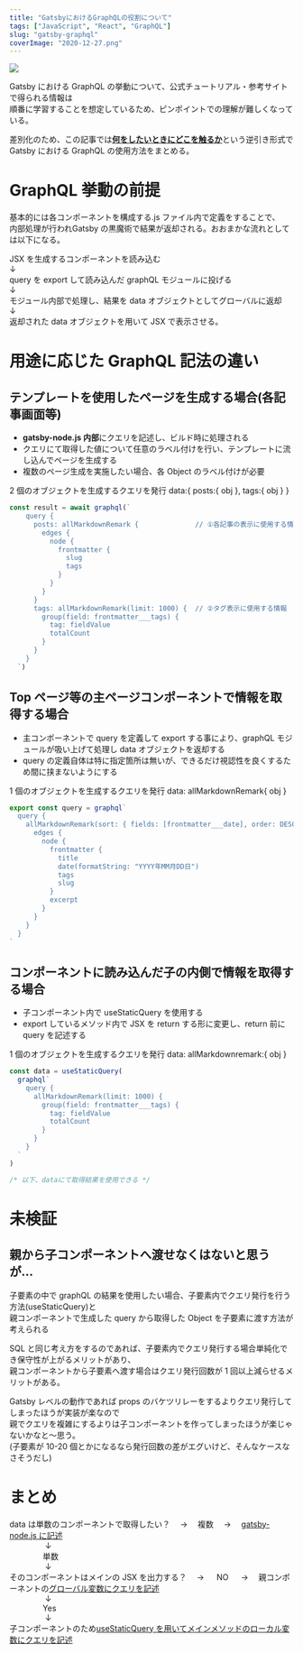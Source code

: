 ```yaml
---
title: "GatsbyにおけるGraphQLの役割について"
tags: ["JavaScript", "React", "GraphQL"]
slug: "gatsby-graphql"
coverImage: "2020-12-27.png"
---
```


![](../images/posts-image/2020-12-27.png)

Gatsby における GraphQL の挙動について、公式チュートリアル・参考サイトで得られる情報は  
順番に学習することを想定しているため、ピンポイントでの理解が難しくなっている。

差別化のため、この記事では<u><b>何をしたいときにどこを触るか</b></u>という逆引き形式で  
Gatsby における GraphQL の使用方法をまとめる。

# GraphQL 挙動の前提

基本的には各コンポーネントを構成する.js ファイル内で定義をすることで、  
内部処理が行われGatsby の黒魔術で結果が返却される。おおまかな流れとしては以下になる。

JSX を生成するコンポーネントを読み込む  
↓  
query を export して読み込んだ graphQL モジュールに投げる  
↓  
モジュール内部で処理し、結果を data オブジェクトとしてグローバルに返却  
↓  
返却された data オブジェクトを用いて JSX で表示させる。  

# 用途に応じた GraphQL 記法の違い

## テンプレートを使用したページを生成する場合(各記事画面等)

- **gatsby-node.js 内部**にクエリを記述し、ビルド時に処理される
- クエリにて取得した値について任意のラベル付けを行い、テンプレートに流し込んでページを生成する
- 複数のページ生成を実施したい場合、各 Object のラベル付けが必要

2 個のオブジェクトを生成するクエリを発行 data:{ posts:{ obj }, tags:{ obj } }

```js
const result = await graphql(`
    query {
      posts: allMarkdownRemark {              // ①各記事の表示に使用する情報
        edges {
          node {
            frontmatter {
              slug
              tags
            }
          }
        }
      }
      tags: allMarkdownRemark(limit: 1000) {  // ②タグ表示に使用する情報
        group(field: frontmatter___tags) {
          tag: fieldValue
          totalCount
        }
      }
    }
  `)
```

## Top ページ等の主ページコンポーネントで情報を取得する場合

- 主コンポーネントで query を定義して export する事により、graphQL モジュールが吸い上げて処理し data オブジェクトを返却する
- query の定義自体は特に指定箇所は無いが、できるだけ視認性を良くするため間に挟まないようにする

1 個のオブジェクトを生成するクエリを発行 data: allMarkdownRemark{ obj }

```js
export const query = graphql`
  query {
    allMarkdownRemark(sort: { fields: [frontmatter___date], order: DESC }) {
      edges {
        node {
          frontmatter {
            title
            date(formatString: "YYYY年MM月DD日")
            tags
            slug
          }
          excerpt
        }
      }
    }
  }
`
```

## コンポーネントに読み込んだ子の内側で情報を取得する場合

- 子コンポーネント内で useStaticQuery を使用する
- export しているメソッド内で JSX を return する形に変更し、return 前に query を記述する

1 個のオブジェクトを生成するクエリを発行 data: allMarkdownremark:{ obj }

```js
const data = useStaticQuery(
  graphql`
    query {
      allMarkdownRemark(limit: 1000) {
        group(field: frontmatter___tags) {
          tag: fieldValue
          totalCount
        }
      }
    }
  `
)

/* 以下、dataにて取得結果を使用できる */
```

# 未検証

## 親から子コンポーネントへ渡せなくはないと思うが…

子要素の中で graphQL の結果を使用したい場合、子要素内でクエリ発行を行う方法(useStaticQuery)と  
親コンポーネントで生成した query から取得した Object を子要素に渡す方法が考えられる

SQL と同じ考え方をするのであれば、子要素内でクエリ発行する場合単純化でき保守性が上がるメリットがあり、  
親コンポーネントから子要素へ渡す場合はクエリ発行回数が 1 回以上減らせるメリットがある。

Gatsby レベルの動作であれば props のバケツリレーをするよりクエリ発行してしまったほうが実装が楽なので  
親でクエリを複雑にするよりは子コンポーネントを作ってしまったほうが楽じゃないかなと～思う。  
(子要素が 10-20 個とかになるなら発行回数の差がエグいけど、そんなケースなさそうだし)

# まとめ

data は単数のコンポーネントで取得したい？　 → 　複数　 → 　<u>gatsby-node.js に記述</u>  
&nbsp;&nbsp;&nbsp;&nbsp;&nbsp;&nbsp;&nbsp;&nbsp;&nbsp;&nbsp;&nbsp;&nbsp;&nbsp;&nbsp;&nbsp;&nbsp;↓  
&nbsp;&nbsp;&nbsp;&nbsp;&nbsp;&nbsp;&nbsp;&nbsp;&nbsp;&nbsp;&nbsp;&nbsp;&nbsp;&nbsp;&nbsp;単数  
&nbsp;&nbsp;&nbsp;&nbsp;&nbsp;&nbsp;&nbsp;&nbsp;&nbsp;&nbsp;&nbsp;&nbsp;&nbsp;&nbsp;&nbsp;&nbsp;↓  
そのコンポーネントはメインの JSX を出力する？　 → 　 NO 　 → 　親コンポーネントの<u>グローバル変数にクエリを記述</u>  
&nbsp;&nbsp;&nbsp;&nbsp;&nbsp;&nbsp;&nbsp;&nbsp;&nbsp;&nbsp;&nbsp;&nbsp;&nbsp;&nbsp;&nbsp;&nbsp;↓  
&nbsp;&nbsp;&nbsp;&nbsp;&nbsp;&nbsp;&nbsp;&nbsp;&nbsp;&nbsp;&nbsp;&nbsp;&nbsp;&nbsp;&nbsp;Yes  
&nbsp;&nbsp;&nbsp;&nbsp;&nbsp;&nbsp;&nbsp;&nbsp;&nbsp;&nbsp;&nbsp;&nbsp;&nbsp;&nbsp;&nbsp;&nbsp;↓  
子コンポーネントのため<u>useStaticQuery を用いてメインメソッドのローカル変数にクエリを記述</u>  

